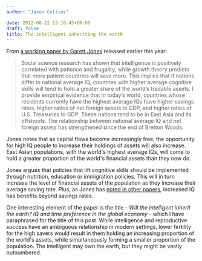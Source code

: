 ```yaml
---
author: "Jason Collins"

date: 2012-08-22 13:10:45+00:00
draft: false
title: The intelligent inheriting the earth
---
```


From [a working paper by Garett Jones](http://mason.gmu.edu/~gjonesb/IITE.pdf) released earlier this year:


<blockquote>Social science research has shown that intelligence is positively correlated with patience and frugality, while growth theory predicts that more patient countries will save more. This implies that if nations differ in national average IQ, countries with higher average cognitive skills will tend to hold a greater share of the world’s tradable assets. I provide empirical evidence that in today’s world, countries whose residents currently have the highest average IQs have higher savings rates, higher ratios of net foreign assets to GDP, and higher ratios of U.S. Treasuries to GDP. These nations tend to be in East Asia and its offshoots. The relationship between national average IQ and net foreign assets has strengthened since the end of Bretton Woods.</blockquote>


Jones notes that as capital flows become increasingly free, the opportunity for high IQ people to increase their holdings of assets will also increase. East Asian populations, with the world's highest average IQs, will come to hold a greater proportion of the world's financial assets than they now do.

Jones argues that policies that lift cognitive skills should be implemented through nutrition, education or immigration policies. This will in turn increase the level of financial assets of the population as they increase their average saving rate. Plus, as Jones has [noted in other papers](https://www.jasoncollins.blog/jones-on-iq-and-productivity/), increased IQ has benefits beyond savings rates.

One interesting element of the paper is the title - _Will the intelligent inherit the earth?
IQ and time preference in the global economy_ - which I have paraphrased for the title of this post. While intelligence and reproductive success have an ambiguous relationship in modern settings, lower fertility for the high savers would result in them holding an increasing proportion of the world's assets, while simultaneously forming a smaller proportion of the population. The intelligent may own the earth, but they might be vastly outnumbered.

